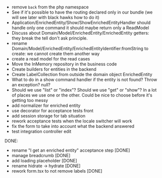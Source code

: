 - remove `back` from the php namespace
- See if it's possible to have the routing declared only in our bundle (we will see later with black hawks how to do it)
- Application/EnrichedEntity/Show/ShowEnrichedEntityHandler should handle only one command it should maybe return only a ReadModel
- Discuss about Domain/Model/EnrichedEntity/EnrichedEntity getters: they break the tell don't ask principle.
- rename Domain/Model/EnrichedEntity/EnrichedEntityIdentifier:fromString to create: we cannot create them another way
- create a read model for the read cases
- Move the InMemory repository in the business code
- Create builders for entities in the backend
- Create LabelCollection from outside the domain object EnrichedEntity
- What to do in a show command handler if the entity is not found? Throw an exception? null?
- Should we use "list" or "index"? Should we use "get" or "show"? In a lot of places we use one or the other. Could be nice to choose before it's getting too messy
- add normalizer for enriched entity
- use decorator for acceptance tests front
- add session storage for tab situation
- rework acceptance tests when the locale switcher will work
- fix the form to take into account what the backend answered
- test integration controller edit

DONE:

- rename "I get an enriched entity" acceptance step [DONE]
- manage breadcrumb [DONE]
- add loading placeholder [DONE]
- rename hidrate -> hydrate [DONE]
- rework form.tsx to not remove labels [DONE]
